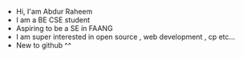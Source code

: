 - Hi, I'am Abdur Raheem
- I am a BE CSE student
- Aspiring to be a SE in FAANG 
- I am super interested in open source , web development , cp etc...
- New to github ^^
